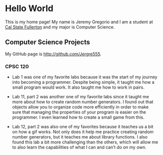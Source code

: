 # Hello World

This is my home page! My name is Jeremy Gregorio and I am a student at [Cal State Fullerton](http://www.fullerton.edu/) and my major is Computer Science.

## Computer Science Projects

My GitHub page is http://github.com/Jergre555.

### CPSC 120

* Lab 1 was one of my favorite labs because it was the start of my journey into becoming a programmer. Despite being simple, it taught me how a small program would work. It also taught me how to work in pairs.

* Lab 11, part 2 was another one of my favorite labs since it taught me more about how to create random number generators. I found out that objects allow you to organize code more efficiently in order to make sure that managing the properties of your program is easier on the programmer. I even learned how to create a small game from this.

* Lab 12, part 2 was also one of my favorites because it teaches us a bit on how a gif works. Not only does it help me practice creating random number generators, but it teaches me about library functions. I also found this lab a bit more challenging than the others, which will allow me to also learn the capabilities of what I can and can’t do on my own.
